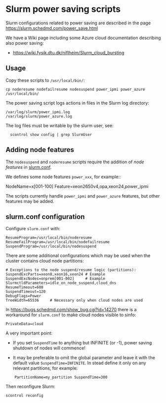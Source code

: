 Slurm power saving scripts
==========================

Slurm configurations related to power saving are described in the page https://slurm.schedmd.com/power_save.html

We have a Wiki page including some Azure cloud documentation describing also power saving:

* https://wiki.fysik.dtu.dk/niflheim/Slurm_cloud_bursting

Usage
-----

Copy these scripts to ```/usr/local/bin/```:
```
cp noderesume nodefailresume nodesuspend power_ipmi power_azure /usr/local/bin/
```

The power saving script logs actions in files in the Slurm log directory:
```
/var/log/slurm/power_ipmi.log
/var/log/slurm/power_azure.log
```
The log files must be writable by the slurm user, see:

```
  scontrol show config | grep SlurmUser
```

Adding node features
--------------------

The ``nodesuspend`` and ``noderesume`` scripts require the addition of *node features*
in [slurm.conf](https://slurm.schedmd.com/slurm.conf.html#SECTION_NODE-CONFIGURATION).

We defines some node features ``power_xxx``, for example::

  NodeName=x[001-100] Feature=xeon2650v4,opa,xeon24,power_ipmi

The scripts currently handle ``power_ipmi`` and ``power_azure`` features,
but other features may be added.

slurm.conf configuration
------------------------

Configure ```slurm.conf``` with:
```
ResumeProgram=/usr/local/bin/noderesume
ResumeFailProgram=/usr/local/bin/nodefailresume
SuspendProgram=/usr/local/bin/nodesuspend
```

There are some additional configurations which may be used when the cluster contains cloud node partitions:

```
# Exceptions to the node suspend/resume logic (partitions):
SuspendExcParts=xeon8,xeon16,xeon24	# Example
SuspendExcNodes=onprem[001-002]		# Example
SlurmctldParameters=idle_on_node_suspend,cloud_dns
ResumeTimeout=600
SuspendTimeout=120
DebugFlags=Power
TreeWidth=65536		# Necessary only when cloud nodes are used
```

In https://bugs.schedmd.com/show_bug.cgi?id=14270 there is a workaround for ```slurm.conf``` to make cloud nodes visible to sinfo:
```
PrivateData=cloud
```

A very important point:

* If you set ```SuspendTime``` to anything but INFINITE (or -1), power saving shutdown of nodes will commence!

* It may be preferable to omit the global parameter and leave it with the default value ```SuspendTime=INFINITE```.
  In stead define it only on any relevant partitions, for example:

```
    PartitionName=my_partition SuspendTime=300
```

Then reconfigure Slurm:
```
scontrol reconfig
```
